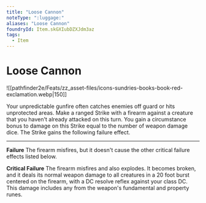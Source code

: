 ```yaml
---
title: "Loose Cannon"
noteType: ":luggage:"
aliases: "Loose Cannon"
foundryId: Item.skGXIubDZXJdm3az
tags:
  - Item
---
```


# Loose Cannon
![[pathfinder2e/Feats/zz_asset-files/icons-sundries-books-book-red-exclamation.webp|150]]

Your unpredictable gunfire often catches enemies off guard or hits unprotected areas. Make a ranged Strike with a firearm against a creature that you haven't already attacked on this turn. You gain a circumstance bonus to damage on this Strike equal to the number of weapon damage dice. The Strike gains the following failure effect.

* * *

**Failure** The firearm misfires, but it doesn't cause the other critical failure effects listed below.

**Critical Failure** The firearm misfires and also explodes. It becomes broken, and it deals its normal weapon damage to all creatures in a 20 foot burst centered on the firearm, with a DC resolve reflex against your class DC. This damage includes any from the weapon's fundamental and property runes.

